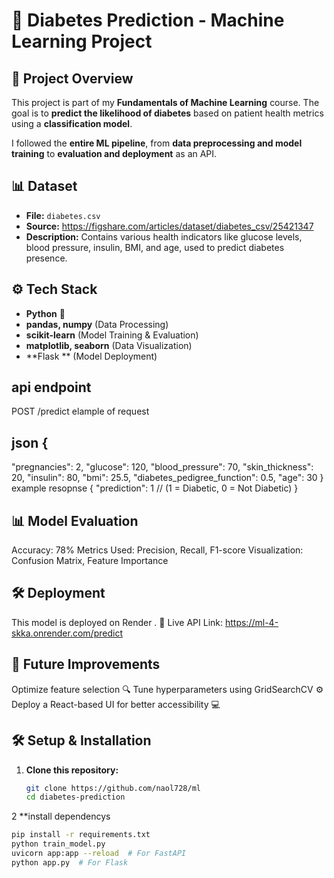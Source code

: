 # 🔬 Diabetes Prediction - Machine Learning Project  

## 📖 Project Overview  
This project is part of my **Fundamentals of Machine Learning** course. The goal is to **predict the likelihood of diabetes** based on patient health metrics using a **classification model**.  

I followed the **entire ML pipeline**, from **data preprocessing and model training** to **evaluation and deployment** as an API.  

## 📊 Dataset  
- **File:** `diabetes.csv`  
- **Source:** https://figshare.com/articles/dataset/diabetes_csv/25421347
- **Description:** Contains various health indicators like glucose levels, blood pressure, insulin, BMI, and age, used to predict diabetes presence.  

## ⚙️ Tech Stack  
- **Python** 🐍  
- **pandas, numpy** (Data Processing)  
- **scikit-learn** (Model Training & Evaluation)  
- **matplotlib, seaborn** (Data Visualization)  
- **Flask  ** (Model Deployment)  
## api endpoint 
 POST /predict
elample of request
## json {
  "pregnancies": 2,
  "glucose": 120,
  "blood_pressure": 70,
  "skin_thickness": 20,
  "insulin": 80,
  "bmi": 25.5,
  "diabetes_pedigree_function": 0.5,
  "age": 30
}
example resopnse 
{
  "prediction": 1  // (1 = Diabetic, 0 = Not Diabetic)
}
## 📊 Model Evaluation
Accuracy: 78%
Metrics Used: Precision, Recall, F1-score
Visualization: Confusion Matrix, Feature Importance
## 🛠️ Deployment
This model is deployed on Render .
🔗 Live API Link: https://ml-4-skka.onrender.com/predict

## 🎯 Future Improvements
Optimize feature selection 🔍
Tune hyperparameters using GridSearchCV ⚙️
Deploy a React-based UI for better accessibility 💻

## 🛠️ Setup & Installation  
1. **Clone this repository:**  
   ```bash
   git clone https://github.com/naol728/ml
   cd diabetes-prediction
2  **install dependencys 
   ```bash
   pip install -r requirements.txt
   python train_model.py
   uvicorn app:app --reload  # For FastAPI
   python app.py  # For Flask
```




